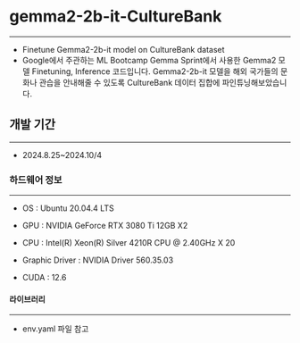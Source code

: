 # gemma2-2b-it-CultureBank
---
+ Finetune Gemma2-2b-it model on CultureBank dataset
+ Google에서 주관하는 ML Bootcamp Gemma Sprint에서 사용한 Gemma2 모델 Finetuning, Inference 코드입니다.
Gemma2-2b-it 모델을 해외 국가들의 문화나 관습을 안내해줄 수 있도록
CultureBank 데이터 집합에 파인튜닝해보았습니다.

## 개발 기간
---
+ 2024.8.25~2024.10/4

### 하드웨어 정보
---
+ OS : Ubuntu 20.04.4 LTS

+ GPU : NVIDIA GeForce RTX 3080 Ti 12GB X2

+ CPU : Intel(R) Xeon(R) Silver 4210R CPU @ 2.40GHz X 20

+ Graphic Driver : NVIDIA Driver 560.35.03

+ CUDA : 12.6

#### 라이브러리
---
+ env.yaml 파일 참고

